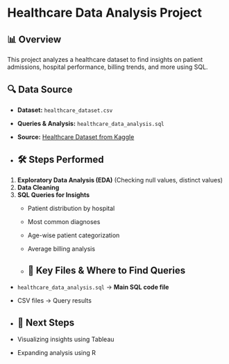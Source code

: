 # Healthcare Data Analysis Project 

## 📊 Overview  
This project analyzes a healthcare dataset to find insights on patient admissions, hospital performance, billing trends, and more using SQL.  

## 🔍 Data Source  
- **Dataset:** `healthcare_dataset.csv`  
- **Queries & Analysis:** `healthcare_data_analysis.sql`  
- **Source:** [Healthcare Dataset from Kaggle](<https://www.kaggle.com/discussions/accomplishments/482444>)

- ## 🛠 Steps Performed  
1. **Exploratory Data Analysis (EDA)** (Checking null values, distinct values)  
2. **Data Cleaning**  
3. **SQL Queries for Insights**  
   - Patient distribution by hospital  
   - Most common diagnoses  
   - Age-wise patient categorization  
   - Average billing analysis
  
   - ## 📂 Key Files & Where to Find Queries  
- `healthcare_data_analysis.sql` → **Main SQL code file**  
- CSV files → Query results

- ## 🚀 Next Steps  
- Visualizing insights using Tableau  
- Expanding analysis using R  
